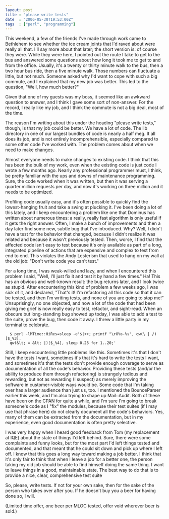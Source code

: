 ```yaml
---
layout: post
title : "please write tests"
date  : "2006-05-30T19:53:00Z"
tags  : ["perl", "programming"]
---
```

This weekend, a few of the friends I've made through work came to Bethlehem to
see whether the ice cream joints that I'd raved about were really all that.
I'll say more about that later; the short version is: of course they were.
While they were here, I pointed out the route I take to get to the bus and
answered some questions about how long it took me to get to and from the
office. Usually, it's a twenty or thirty minute walk to the bus, then a two
hour bus ride, then a five minute walk. Those numbers can fluctuate a little,
but not much. Someone asked why I'd want to cope with such a big commute, and I
explained that my new job was better. This led to the question, "Well, how much
better?"

Given that one of my guests was my boss, it seemed like an awkward question to
answer, and I think I gave some sort of non-answer. For the record, I really
like my job, and I think the commute is not a big deal, most of the time.

The reason I'm writing about this under the heading "please write tests,"
though, is that my job could be better. We have a lot of code. The lib
directory in one of our largest bundles of code is nearly a half meg. It all
does its job, and is not entirely incomprehensible, especially compared to some
other code I've worked with. The problem comes about when we need to make
changes.

Almost everyone needs to make changes to existing code. I think that this has
been the bulk of my work, even when the existing code is just code I wrote a
few months ago. Nearly any professional programmer must, I think, be pretty
familiar with the ups and downs of maintenance programming. Sure, the code
worked when it was written, but then it was serving a quarter million requests
per day, and now it's working on three million and it needs to be optimized.

Profiling code usually easy, and it's often possible to quickly find the
lowest-hanging fruit and take a swing at plucking it. I've been doing a lot of
this lately, and I keep encountering a problem like one that Dominus has
written about numerous times: a really, really fast algorithm is only useful if
it gets the right answer. Often, I make a bunch of improvements and then a day
later find some new, subtle bug that I've introduced. Why? Well, I didn't have
a test for the behavior that changed, because I didn't realize it was related
and because it wasn't previously tested. Then, worse, I find that the affected
code isn't easy to test because it's only available as part of a long,
integrated pipeline of actions that are expensive and complex to test from end
to end. This violates the Andy Lesterism that used to hang on my wall at the
old job: "Don't write code you can't test."

For a long time, I was weak-willed and lazy, and when I encountered this
problem I said, "Well, I'll just fix it and test it by hand a few times." Ha!
This has an obvious and well-known result: the bug returns later, and I look
twice as stupid. After encountering this kind of problem a few weeks ago, I was
sick of it, and declared, "That's it! I'm refactoring all this code so that it
can be tested, and then I'm writing tests, and none of you are going to stop
me!" Unsuprisingly, no one objected, and now a lot of the code that had been
giving me grief is now really easy to test, refactor, and sight-read. When an
obscure but long-standing bug showed up today, I was able to add a test to the
suite, prove the bug, then code it away. I threw a little party in my terminal
to celebrate.

      $ perl -lMTime::HiRes=sleep -e'$|++; printf "\rO%s-%s", qw(\ | /)[$_%3],
      qw(&lt; = &lt; |)[$_%4], sleep 0.25 for 1..20;'

Still, I keep encountering little problems like this. Sometimes it's that I
don't have the tests I want, sometimes it's that it's hard to write the tests I
want, and sometimes it's that the tests don't provide enough coverage to serve
as documentation of all the code's behavior. Providing these tests (and/or the
ability to produce them through refactoring) is strangely tedious and
rewarding, but not as rewarding (I suspect) as merely improving the software in
customer-visible ways would be. Some code that I'm taking over has a larger
audience than just us, too. I mentioned the BounceParser earlier this week, and
I'm also trying to shape up Mail::Audit. Both of these have been on the CPAN
for quite a while, and I'm sure I'm going to break someone's code as I "fix"
the modules, because their test suites (if I may use that phrase here) do not
clearly document all the code's behaviors. Yes, many of them can be extracted
from the documentation, but in my experience, even good documentation is often
pretty selective.

I was very happy when I heard good feedback from Tom (my replacement at IQE)
about the state of things I'd left behind. Sure, there were some complaints and
funny looks, but for the most part I'd left things tested and documented, and
that meant that he could sit down and pick up where I left off. I know that
this goes a long way toward making a job better. I think that it's only fair to
think that when I leave a job for a better one, the person taking my old job
should be able to find himself doing the same thing. I want to leave things in
a good, maintainable state. The best way to do that is to provide a nice,
clear, comprehensive test suite

So, please, write tests. If not for your own sake, then for the sake of the
person who takes over after you. If he doesn't buy you a beer for having done
so, I will.

(Limited time offer, one beer per MLOC tested, offer void wherever beer is
sold.)

